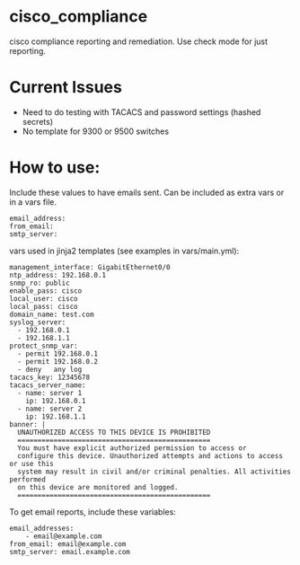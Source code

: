 # cisco_compliance

cisco compliance reporting and remediation. Use check mode for just reporting.

# Current Issues

- Need to do testing with TACACS and password settings (hashed secrets)
- No template for 9300 or 9500 switches

# How to use:

Include these values to have emails sent. Can be included as extra vars or in a vars file.

```
email_address:
from_email:
smtp_server:
```

vars used in jinja2 templates (see examples in vars/main.yml):

```
management_interface: GigabitEthernet0/0
ntp_address: 192.168.0.1
snmp_ro: public
enable_pass: cisco
local_user: cisco
local_pass: cisco
domain_name: test.com
syslog_server:
  - 192.168.0.1
  - 192.168.1.1
protect_snmp_var:
  - permit 192.168.0.1
  - permit 192.168.0.2
  - deny   any log
tacacs_key: 12345678
tacacs_server_name:
  - name: server 1
    ip: 192.168.0.1
  - name: server 2
    ip: 192.168.1.1
banner: |
  UNAUTHORIZED ACCESS TO THIS DEVICE IS PROHIBITED
  ================================================
  You must have explicit authorized permission to access or
  configure this device. Unauthorized attempts and actions to access or use this
  system may result in civil and/or criminal penalties. All activities performed
  on this device are monitored and logged.
  ================================================
```

To get email reports, include these variables:

```
email_addresses:
    - email@example.com
from_email: email@example.com
smtp_server: email.example.com
```
